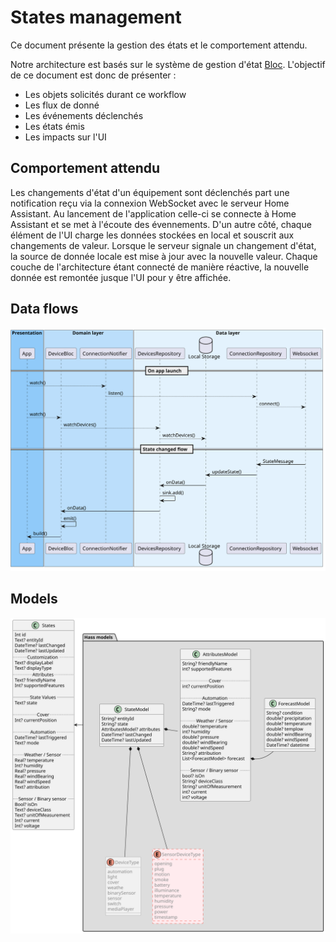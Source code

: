 # States management 

Ce document présente la gestion des états et le comportement attendu.

Notre architecture est basés sur le système de gestion d'état [Bloc](https://bloclibrary.dev/). L'objectif de ce document est donc de présenter :

- Les objets solicités durant ce workflow
- Les flux de donné
- Les événements déclenchés
- Les états émis
- Les impacts sur l'UI

## Comportement attendu

Les changements d'état d'un équipement sont déclenchés part une notification reçu via la connexion WebSocket avec le serveur Home Assistant. Au lancement de l'application celle-ci se connecte à Home Assistant et se met à l'écoute des évennements. D'un autre côté, chaque élément de l'UI charge les données stockées en local et souscrit aux changements de valeur. Lorsque le serveur signale un changement d'état, la source de donnée locale est mise à jour avec la nouvelle valeur. Chaque couche de l'architecture étant connecté de manière réactive, la nouvelle donnée est remontée jusque l'UI pour y être affichée.

## Data flows

![Sequence diagram](./svg/state-changed.sequence.svg)

## Models

![Decision diagram](./svg/states-models.svg)
